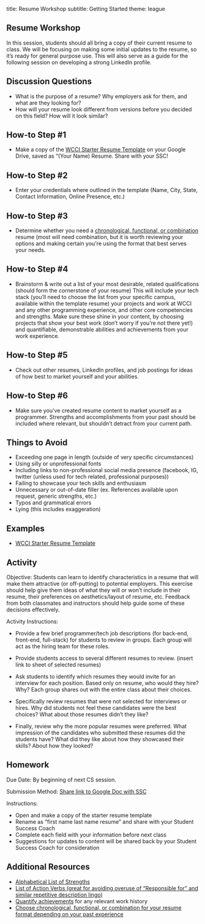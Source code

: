 title: Resume Workshop
subtitle: Getting Started
theme: league

## Resume Workshop
In this session, students should all bring a copy of their current resume to class. We will be focusing on making some initial updates to the resume, so it’s ready for general purpose use. This will also serve as a guide for the following session on developing a strong LinkedIn profile.

## Discussion Questions
- What is the purpose of a resume?  Why employers ask for them, and what are they looking for?
- How will your resume look different from versions before you decided on this field?  How will it look similar?


## How-to Step #1
- Make a copy of the [WCCI Starter Resume Template](https://docs.google.com/document/d/15enbNPsfgIxnn1h9U0ycjRZFZuECQ5HbhfZmuudsZpk/edit?usp=sharing) on your Google Drive, saved as “(Your Name) Resume.  Share with your SSC!

## How-to Step #2
- Enter your credentials where outlined in the template (Name, City, State, Contact Information, Online Presence, etc.)

## How-to Step #3
- Determine whether you need a [chronological, functional, or combination](https://www.thebalance.com/resume-types-chronological-functional-combination-2063235) resume (most will need combination, but it is worth reviewing your options and making certain you're using the format that best serves your needs.

## How-to Step #4
- Brainstorm & write out a list of your most desirable, related qualifications (should form the cornerstone of your resume) This will include your tech stack (you’ll need to choose the list from your specific campus, available within the template resume) your projects and work at WCCI and any other programming experience, and other core competencies and strengths.  Make sure these shine in your content, by choosing projects that show your best work (don’t worry if you’re not there yet!) and quantifiable, demonstrable abilities and achievements from your work experience.

## How-to Step #5
- Check out other resumes, LinkedIn profiles, and job postings for ideas of how best to market yourself and your abilities.

## How-to Step #6
- Make sure you’ve created resume content to market yourself as a programmer.  Strengths and accomplishments from your past should be included where relevant, but shouldn’t detract from your current path.

## Things to Avoid
- Exceeding one page in length (outside of very specific circumstances)
- Using silly or unprofessional fonts
- Including links to non-professional social media presence (facebook, IG, twitter (unless used for tech related, professional purposes))
- Failing to showcase your tech skills and enthusiasm
- Unnecessary or out-of-date filler (ex. References available upon request, generic strengths, etc.)
- Typos and grammatical errors
- Lying (this includes exaggeration)


## Examples

- [WCCI Starter Resume Template](https://docs.google.com/document/d/15enbNPsfgIxnn1h9U0ycjRZFZuECQ5HbhfZmuudsZpk/edit?usp=sharing)

## Activity

Objective: Students can learn to identify characteristics in a resume that will make them attractive (or off-putting) to potential employers.  This exercise should help give them ideas of what they will or won’t include in their resume, their preferences on aesthetics/layout of resume, etc.  Feedback from both classmates and instructors should help guide some of these decisions effectively.

Activity Instructions: 

- Provide a few brief programmer/tech job descriptions (for back-end, front-end, full-stack) for students to review in groups.  Each group will act as the hiring team for these roles.  

- Provide students access to several different resumes to review.  (insert link to sheet of selected resumes)

- Ask students to identify which resumes they would invite for an interview for each position.  Based only on resume, who would they hire?  Why?  Each group shares out with the entire class about their choices.

- Specifically review resumes that were not selected for interviews or hires.  Why did students not feel these candidates were the best choices?  What about those resumes didn’t they like?

- Finally, review why the more popular resumes were preferred.  What impression of the candidates who submitted these resumes did the students have?  What did they like about how they showcased their skills?  About how they looked?


## Homework

Due Date: By beginning of next CS session.

Submission Method:  [Share link to Google Doc with SSC](https://goo.gl/forms/hJx9BJ4c3XrvVL3S2)

Instructions:  

- Open and make a copy of the starter resume template
- Rename as “first name last name resume” and share with your Student Success Coach
- Complete each field with your information before next class
- Suggestions for updates to content will be shared back by your Student Success Coach for consideration

## Additional Resources

- [Alphabetical List of Strengths](http://blog.wecancodeit.org/fast_resume_writing_wcci)
- [List of Action Verbs (great for avoiding overuse of “Responsible for” and similar repetitive description lingo)](https://asccareerservices.osu.edu/sites/asccareerservices.osu.edu/files/Action%20Verbs%20list%20for%20Resume%20Development-02.08.16.pdf)
- [Quantify achievements](https://resumegenius.com/how-to-write-a-resume/accomplishments-on-resume-quantify-achievements) for any relevant work history
- [Choose chronological, functional, or combination for your resume format depending on your past experience](https://www.thebalance.com/resume-types-chronological-functional-combination-2063235)